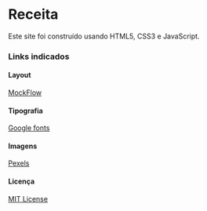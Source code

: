 # Receita

Este site foi construído usando HTML5, CSS3  e JavaScript.

### Links indicados

#### Layout

[MockFlow](https://mockflow.com/)

#### Tipografia

[Google fonts](https://fonts.google.com/)

#### Imagens

[Pexels](https://www.pexels.com/pt-br/)

#### Licença

[MIT License](https://mit-license.org/)





































